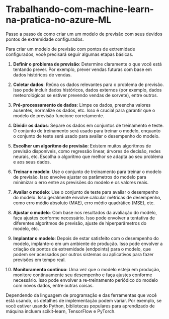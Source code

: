 # Trabalhando-com-machine-learn-na-pratica-no-azure-ML

Passo a passo de como criar um um modelo de previsão com seus devidos pontos de extremidade configurados.

Para criar um modelo de previsão com pontos de extremidade configurados, você precisará seguir algumas etapas básicas.

1. **Definir o problema de previsão**: Determine claramente o que você está tentando prever. Por exemplo, prever vendas futuras com base em dados históricos de vendas.

2. **Coletar dados**: Reúna os dados relevantes para o problema de previsão. Isso pode incluir dados históricos, dados externos (por exemplo, dados meteorológicos se estiver prevendo vendas de sorvete), entre outros.

3. **Pré-processamento de dados**: Limpe os dados, preencha valores ausentes, normalize os dados, etc. Isso é crucial para garantir que o modelo de previsão funcione corretamente.

4. **Dividir os dados**: Separe os dados em conjuntos de treinamento e teste. O conjunto de treinamento será usado para treinar o modelo, enquanto o conjunto de teste será usado para avaliar o desempenho do modelo.

5. **Escolher um algoritmo de previsão**: Existem muitos algoritmos de previsão disponíveis, como regressão linear, árvores de decisão, redes neurais, etc. Escolha o algoritmo que melhor se adapta ao seu problema e aos seus dados.

6. **Treinar o modelo**: Use o conjunto de treinamento para treinar o modelo de previsão. Isso envolve ajustar os parâmetros do modelo para minimizar o erro entre as previsões do modelo e os valores reais.

7. **Avaliar o modelo**: Use o conjunto de teste para avaliar o desempenho do modelo. Isso geralmente envolve calcular métricas de desempenho, como erro médio absoluto (MAE), erro médio quadrático (MSE), etc.

8. **Ajustar o modelo**: Com base nos resultados da avaliação do modelo, faça ajustes conforme necessário. Isso pode envolver a tentativa de diferentes algoritmos de previsão, ajuste de hiperparâmetros do modelo, etc.

9. **Implantar o modelo**: Depois de estar satisfeito com o desempenho do modelo, implante-o em um ambiente de produção. Isso pode envolver a criação de pontos de extremidade (endpoints) para o modelo, que podem ser acessados por outros sistemas ou aplicativos para fazer previsões em tempo real.

10. **Monitoramento contínuo**: Uma vez que o modelo esteja em produção, monitore continuamente seu desempenho e faça ajustes conforme necessário. Isso pode envolver a re-treinamento periódico do modelo com novos dados, entre outras coisas.

Dependendo da linguagem de programação e das ferramentas que você está usando, os detalhes de implementação podem variar. Por exemplo, se você estiver usando Python, bibliotecas populares para aprendizado de máquina incluem scikit-learn, TensorFlow e PyTorch.
